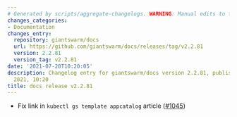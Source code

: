 ```yaml
---
# Generated by scripts/aggregate-changelogs. WARNING: Manual edits to this files will be overwritten.
changes_categories:
- Documentation
changes_entry:
  repository: giantswarm/docs
  url: https://github.com/giantswarm/docs/releases/tag/v2.2.81
  version: 2.2.81
  version_tag: v2.2.81
date: '2021-07-20T10:20:05'
description: Changelog entry for giantswarm/docs version 2.2.81, published on 20 July
  2021, 10:20
title: docs release v2.2.81
---
```


- Fix link in `kubectl gs template appcatalog` article ([#1045](https://github.com/giantswarm/docs/pull/1045))
